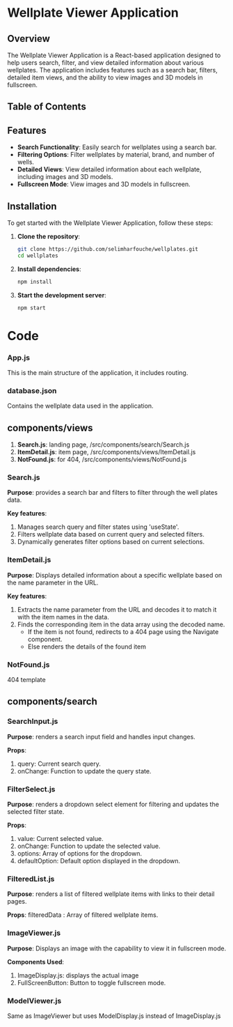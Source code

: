 # Wellplate Viewer Application

## Overview
The Wellplate Viewer Application is a React-based application designed to help users search, filter, and view detailed information about various wellplates. The application includes features such as a search bar, filters, detailed item views, and the ability to view images and 3D models in fullscreen.

## Table of Contents

## Features
- **Search Functionality**: Easily search for wellplates using a search bar.
- **Filtering Options**: Filter wellplates by material, brand, and number of wells.
- **Detailed Views**: View detailed information about each wellplate, including images and 3D models.
- **Fullscreen Mode**: View images and 3D models in fullscreen.

## Installation
To get started with the Wellplate Viewer Application, follow these steps:

1. **Clone the repository**:
    ```bash
    git clone https://github.com/selimharfouche/wellplates.git
    cd wellplates
    ```

2. **Install dependencies**:
    ```bash
    npm install
    ```

3. **Start the development server**:
    ```bash
    npm start
    ```



# Code
### App.js
This is the main structure of the application, it includes routing.

### database.json
Contains the wellplate data used in the application.

## components/views
1. **Search.js**: landing page, /src/components/search/Search.js
2. **ItemDetail.js**: item page, /src/components/views/ItemDetail.js
3. **NotFound.js**: for 404, /src/components/views/NotFound.js


### Search.js
**Purpose**: provides a search bar and filters to filter through the well plates data.

**Key features**:
1. Manages search query and filter states using 'useState'.
2. Filters wellplate data based on current query and selected filters.
3. Dynamically generates filter options based on current selections.

### ItemDetail.js

**Purpose**: Displays detailed information about a specific wellplate based on the name parameter in the URL.

**Key features**:
1. Extracts the name parameter from the URL and decodes it to match it with the item names in the data.
2. Finds the corresponding item in the data array using the decoded name.
    - If the item is not found, redirects to a 404 page using the Navigate component.
    - Else renders the details of the found item 
### NotFound.js
404 template

## components/search

### SearchInput.js
**Purpose**: renders a search input field and handles input changes.

**Props**:
1. query: Current search query.
2. onChange: Function to update the query state.

### FilterSelect.js

**Purpose**: renders a dropdown select element for filtering and updates the selected filter state.

**Props**:
1. value: Current selected value.
2. onChange: Function to update the selected value.
3. options: Array of options for the dropdown.
4. defaultOption: Default option displayed in the dropdown.

### FilteredList.js

**Purpose**: renders a list of filtered wellplate items with links to their detail pages.

**Props**:
filteredData : Array of filtered wellplate items.

###

### ImageViewer.js

**Purpose**: Displays an image with the capability to view it in fullscreen mode.

**Components Used**:
1. ImageDisplay.js: displays the actual image
2. FullScreenButton: Button to toggle fullscreen mode.
    

### ModelViewer.js
Same as ImageViewer but uses ModelDisplay.js instead of ImageDisplay.js
